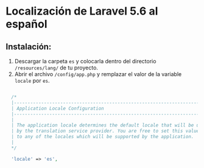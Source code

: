 # Localización de Laravel 5.6 al español

## Instalación:

1. Descargar la carpeta `es` y colocarla dentro del directorio `/resources/lang/` de tu proyecto.
2. Abrir el archivo `/config/app.php` y remplazar el valor de la variable `locale` por `es`.

```php

  /*
  |--------------------------------------------------------------------------
  | Application Locale Configuration
  |--------------------------------------------------------------------------
  |
  | The application locale determines the default locale that will be used
  | by the translation service provider. You are free to set this value
  | to any of the locales which will be supported by the application.
  |
  */

  'locale' => 'es',

```
